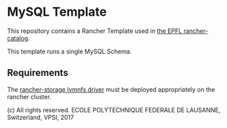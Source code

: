 MySQL Template
==============

This repository contains a Rancher Template used in [the EPFL rancher-catalog](https://github.com/epfl-idevelop/rancher-catalog).

This template runs a single MySQL Schema.

## Requirements

The [rancher-storage lvmnfs driver](https://github.com/epfl-idevelop/rancher-template-lvmnfs) must be deployed appropriately on the rancher cluster.

(c) All rights reserved. ECOLE POLYTECHNIQUE FEDERALE DE LAUSANNE, Switzerland, VPSI, 2017
